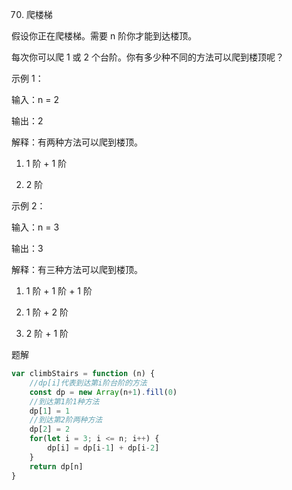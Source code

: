 70. 爬楼梯

假设你正在爬楼梯。需要 n 阶你才能到达楼顶。

每次你可以爬 1 或 2 个台阶。你有多少种不同的方法可以爬到楼顶呢？

 

示例 1：

输入：n = 2

输出：2

解释：有两种方法可以爬到楼顶。

1. 1 阶 + 1 阶

2. 2 阶

示例 2：

输入：n = 3

输出：3

解释：有三种方法可以爬到楼顶。

1. 1 阶 + 1 阶 + 1 阶

2. 1 阶 + 2 阶

3. 2 阶 + 1 阶

题解
```js
var climbStairs = function (n) {
    //dp[i]代表到达第i阶台阶的方法
    const dp = new Array(n+1).fill(0)
    //到达第1阶1种方法
    dp[1] = 1
    //到达第2阶两种方法
    dp[2] = 2
    for(let i = 3; i <= n; i++) {
        dp[i] = dp[i-1] + dp[i-2]
    }
    return dp[n]
}
```